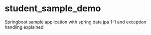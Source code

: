# student_sample_demo
Springboot sample application with spring data jpa 1-1 and exception handling explained

